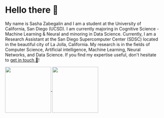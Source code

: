 # Hello there 👋

My name is Sasha Zabegalin and I am a student at the University of California, San Diego (UCSD). I am currently majoring in Cognitive Science - Machine Learning & Neural and minoring in Data Science. Currently, I am a Research Assistant at the San Diego Supercomputer Center (SDSC) located in the beautiful city of La Jolla, California. My research is in the fields of Computer Science, Artificial intelligence, Machine Learning, Neural Networks, and Data Science. If you find my expertise useful, don't hesitate to [get in touch 📨](mailto:azabegalin@ucsd.edu)!

<a href="https://github.com/sashazabegalin">
  <img align="center" height="150" src="https://github-readme-stats.vercel.app/api?username=sashazabegalin&hide=issues&count_private=true&show_icons=true&include_all_commits=true&cache_seconds=7200" />

<a href="https://github.com/sashazabegalin">
  <img align="center" height="150" src="https://github-readme-stats.vercel.app/api/top-langs?username=sashazabegalin&langs_count=10&layout=compact&include_all_commits=true&cache_seconds=14400" />
</a>

<!--
GitHub Readme stats from: https://github.com/anuraghazra/github-readme-stats
-->

# 
